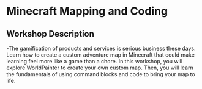 # Minecraft Mapping and Coding

## Workshop Description
-The gamification of products and services is serious business these days. Learn how to create a custom adventure map in Minecraft that could make learning feel more like a game than a chore. In this workshop, you will explore WorldPainter to create your own custom map. Then, you will learn the fundamentals of using command blocks and code to bring your map to life.
